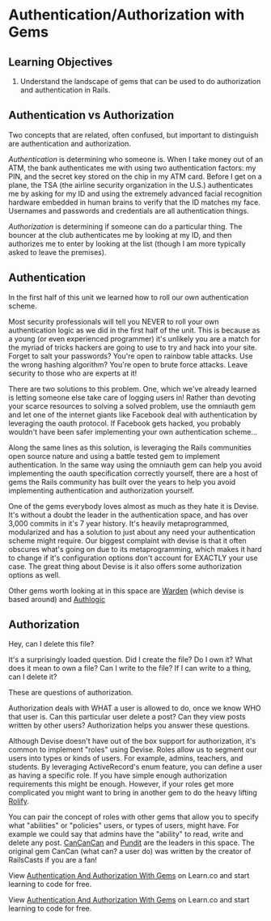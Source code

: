# Authentication/Authorization with Gems

## Learning Objectives

  1. Understand the landscape of gems that can be used to do authorization and authentication in Rails.

## Authentication vs Authorization

Two concepts that are related, often confused, but important to distinguish are authentication and authorization.

*Authentication* is determining who someone is. When I take money out of an ATM, the bank authenticates me with using two authentication factors: my PIN, and the secret key stored on the chip in my ATM card. Before I get on a plane, the TSA (the airline security organization in the U.S.) authenticates me by asking for my ID and using the extremely advanced facial recognition hardware embedded in human brains to verify that the ID matches my face. Usernames and passwords and credentials are all authentication things.

*Authorization* is determining if someone can do a particular thing. The bouncer at the club authenticates me by looking at my ID, and then authorizes me to enter by looking at the list (though I am more typically asked to leave the premises).

## Authentication

In the first half of this unit we learned how to roll our own authentication scheme.

Most security professionals will tell you NEVER to roll your own authentication logic as we did in the first half of the unit.  This is because as a young (or even experienced programmer) it's unlikely you are a match for the myriad of tricks hackers are going to use to try and hack into your site.  Forget to salt your passwords?  You're open to rainbow table attacks.  Use the wrong hashing algorithm?  You're open to brute force attacks.  Leave security to those who are experts at it!

There are two solutions to this problem.  One, which we've already learned is letting someone else take care of logging users in!  Rather than devoting your scarce resources to solving a solved problem, use the omniauth gem and let one of the internet giants like Facebook deal with authentication by leveraging the oauth protocol.  If Facebook gets hacked, you probably wouldn't have been safer implementing your own authentication scheme...

Along the same lines as this solution, is leveraging the Rails communities open source nature and using a battle tested gem to implement authentication.  In the same way using the omniauth gem can help you avoid implementing the oauth specification correctly yourself, there are a host of gems the Rails community has built over the years to help you avoid implementing authentication and authorization yourself.

One of the gems everybody loves almost as much as they hate it is Devise.  It's without a doubt the leader in the authentication space, and has over 3,000 commits in it's 7 year history.  It's heavily metaprogrammed, modularized and has a solution to just about any need your authentication scheme might require.  Our biggest complaint with devise is that it often obscures what's going on due to its metaprogramming, which makes it hard to change if it's configuration options don't account for EXACTLY your use case.  The great thing about Devise is it also offers some authorization options as well.

Other gems worth looking at in this space are [Warden](https://github.com/hassox/warden) (which devise is based around) and [Authlogic](https://github.com/binarylogic/authlogic)

## Authorization

Hey, can I delete this file?

It's a surprisingly loaded question. Did I create the file? Do I own it? What does it mean to own a file? Can I write to the file? If I can write to a thing, can I delete it?

These are questions of authorization.

Authorization deals with WHAT a user is allowed to do, once we know WHO that user is.  Can this particular user delete a post?  Can they view posts written by other users?  Authorization helps you answer these questions.

Although Devise doesn't have out of the box support for authorization, it's common to implement "roles" using Devise.  Roles allow us to segment our users into types or kinds of users.  For example, admins, teachers, and students.  By leveraging ActiveRecord's enum feature, you can define a user as having a specific role.  If you have simple enough authorization requirements this might be enough.  However, if your roles get more complicated you might want to bring in another gem to do the heavy lifting [Rolify](https://github.com/RolifyCommunity/rolify).

You can pair the concept of roles with other gems that allow you to specify what "abilities" or "policies" users, or types of users, might have.  For example we could say that admins have the "ability" to read, write and delete any post.
[CanCanCan](https://github.com/CanCanCommunity/cancancan) and [Pundit](https://github.com/elabs/pundit) are the leaders in this space.  The original gem CanCan (what can? a user do) was written by the creator of RailsCasts if you are a fan!
<p data-visibility='hidden'>View <a href='https://learn.co/lessons/authentication_and_authorization_with_gems'>Authentication And Authorization With Gems</a> on Learn.co and start learning to code for free.</p>

<p class='util--hide'>View <a href='https://learn.co/lessons/authentication_and_authorization_with_gems'>Authentication And Authorization With Gems</a> on Learn.co and start learning to code for free.</p>
